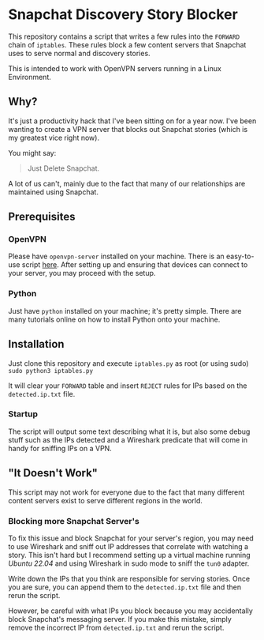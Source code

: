 # Snapchat Discovery Story Blocker
This repository contains a script that writes a few rules into the `FORWARD` chain of `iptables`. These rules block a few content servers that Snapchat uses to serve normal and discovery stories. 

This is intended to work with OpenVPN servers running in a Linux Environment.
## Why?
It's just a productivity hack that I've been sitting on for a year now. I've been wanting to create a VPN server that blocks out Snapchat stories (which is my greatest vice right now).

You might say: 
> Just Delete Snapchat. 

A lot of us can't, mainly due to the fact that many of our relationships are maintained using Snapchat.

## Prerequisites

### OpenVPN
Please have `openvpn-server` installed on your machine. There is an easy-to-use script [here](https://github.com/angristan/openvpn-install). After setting up and ensuring that devices can connect to your server, you may proceed with the setup.

### Python
Just have `python` installed on your machine; it's pretty simple. There are many tutorials online on how to install Python onto your machine.

## Installation 
Just clone this repository and execute `iptables.py` as root (or using sudo) 
`sudo python3 iptables.py`

It will clear your `FORWARD` table and insert `REJECT` rules for IPs based on the `detected.ip.txt` file.

### Startup

The script will output some text describing what it is, but also some debug stuff such as the IPs detected and a Wireshark predicate that will come in handy for sniffing IPs on a VPN.

## "It Doesn't Work"
This script may not work for everyone due to the fact that many different content servers exist to serve different regions in the world.

### Blocking more Snapchat Server's
To fix this issue and block Snapchat for your server's region, you may need to use Wireshark and sniff out IP addresses that correlate with watching a story. This isn't hard but I recommend setting up a virtual machine running *Ubuntu 22.04* and using Wireshark in sudo mode to sniff the `tun0` adapter.

Write down the IPs that you think are responsible for serving stories. Once you are sure, you can append them to the `detected.ip.txt` file and then rerun the script.

However, be careful with what IPs you block because you may accidentally block Snapchat's messaging server. If you make this mistake, simply remove the incorrect IP from `detected.ip.txt` and rerun the script.

